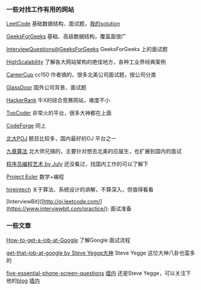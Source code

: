 ### 一些对找工作有用的网站

[LeetCode](http://oj.leetcode.com/) 基础数据结构、面试题，[我的solution](https://github.com/ghostrong/leetcode)

[GeeksForGeeks](http://www.geeksforgeeks.org/) 基础、高级数据结构，覆盖面很广

[InterviewQuestions@GeeksForGeeks](http://www.geeksforgeeks.org/forums/forum/interview-questions/) GeeksForGeeks 上的面试题

[HighScalability](http://highscalability.com/) 了解各大网站架构的绝佳地方，各种工业界经典案例

[CareerCup](http://www.careercup.com/) cc150 作者搞的，很多北美公司面试题，按公司分类

[GlassDoor](http://www.glassdoor.com/) 国外公司背景、面试题

[HackerRank](https://www.hackerrank.com/) 牛X的综合竞赛网站，难度不小

[TopCoder](http://www.topcoder.com/) 非常火的平台，很多大神都在上面

[CodeForge](http://www.codeforge.com/) 同上

[北大POJ](http://poj.org/) 题目比较多，国内最好的OJ 平台之一

[九章算法](http://ninechapter.com/) 北大师兄搞的，主要针对想去北美的应届生，也扩展到国内的面试

[程序员编程艺术 by July](https://github.com/julycoding/The-Art-Of-Programming-By-July/blob/master/ebook/zh/Readme.md) 还没看过，找国内工作的可以了解下

[Project Euler](https://projecteuler.net) 数学+编程

[hireintech](http://www.hiredintech.com/) 关于算法、系统设计的讲解，不算深入，但值得看看

[InterviewBit]([http://oj.leetcode.com/](https://www.interviewbit.com/practice/): 面试准备


### 一些文章

[How-to-get-a-job-at-Google](http://dondodge.typepad.com/the_next_big_thing/2010/09/how-to-get-a-job-at-google-interview-questions-hiring-process.html) 了解Google 面试流程

[get-that-job-at-google by Steve Yegge大神](http://steve-yegge.blogspot.com/2008/03/get-that-job-at-google.html) Steve Yegge 这位大神八卦也蛮多的

[five-essential-phone-screen-questions](https://sites.google.com/site/steveyegge2/five-essential-phone-screen-questions) [墙内](https://awk.so/@sites.google.com!/site/steveyegge2/five-essential-phone-screen-questions) 还是Steve Yegge，可以关注下他的[blog](http://steve-yegge.blogspot.com/) [墙内](https://awk.so/@sites.google.com!/site/steveyegge2/blog-rants)

